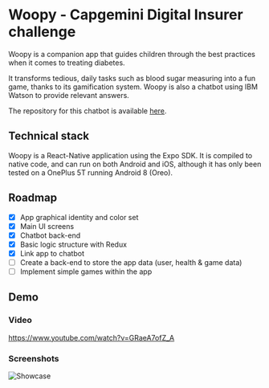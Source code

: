 # Woopy - Capgemini Digital Insurer challenge
Woopy is a companion app that guides children through the best practices when it comes to treating diabetes.

It transforms tedious, daily tasks such as blood sugar measuring into a fun game, thanks to its gamification system. Woopy is also a chatbot using IBM Watson to provide relevant answers.

The repository for this chatbot is available [here](https://github.com/proust96/chatbot_back).


## Technical stack

Woopy is a React-Native application using the Expo SDK. It is compiled to native code, and can run on both Android and iOS, although it has only been tested on a OnePlus 5T running Android 8 (Oreo).


## Roadmap
- [x] App graphical identity and color set
- [x] Main UI screens
- [x] Chatbot back-end
- [x] Basic logic structure with Redux
- [x] Link app to chatbot
- [ ] Create a back-end to store the app data (user, health & game data)
- [ ] Implement simple games within the app

## Demo

### Video
https://www.youtube.com/watch?v=GRaeA7ofZ_A

### Screenshots
![Showcase](https://i.imgur.com/6mKkmsb.jpg)


